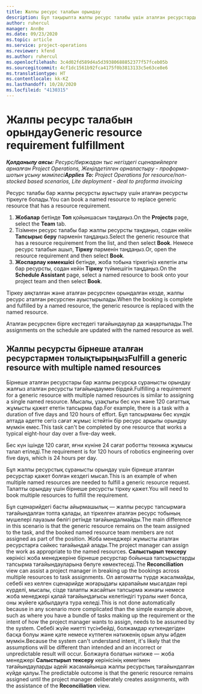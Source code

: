 ```yaml
---
title: Жалпы ресурс талабын орындау
description: Бұл тақырыпта жалпы ресурс талабы үшін аталған ресурстарды қалай тіркеу керектігі туралы ақпарат берілген.
author: ruhercul
manager: AnnBe
ms.date: 09/23/2020
ms.topic: article
ms.service: project-operations
ms.reviewer: kfend
ms.author: ruhercul
ms.openlocfilehash: 3c4d02fd589d4a5d39380688852377f57fceb05b
ms.sourcegitcommit: 4cf1dc1561b92fca4175f0b3813133c5e63ce8e6
ms.translationtype: HT
ms.contentlocale: kk-KZ
ms.lasthandoff: 10/28/2020
ms.locfileid: "4130315"
---
```

# <a name="generic-resource-requirement-fulfillment"></a><span data-ttu-id="110e6-103">Жалпы ресурс талабын орындау</span><span class="sxs-lookup"><span data-stu-id="110e6-103">Generic resource requirement fulfillment</span></span>

<span data-ttu-id="110e6-104">_**Қолданылу аясы:** Ресурс/биржадан тыс негіздегі сценарийлерге арналған Project Operations, Жеңілдетілген орналастыру - проформа-шотын ұсыну мәмілесі_</span><span class="sxs-lookup"><span data-stu-id="110e6-104">_**Applies To:** Project Operations for resource/non-stocked based scenarios, Lite deployment - deal to proforma invoicing_</span></span>

<span data-ttu-id="110e6-105">Ресурс талабы бар жалпы ресурсты ауыстыру үшін аталған ресурсты тіркеуге болады.</span><span class="sxs-lookup"><span data-stu-id="110e6-105">You can book a named resource to replace generic resource that has a resource requirement.</span></span>

1. <span data-ttu-id="110e6-106">**Жобалар** бетінде **Топ** қойыншасын таңдаңыз.</span><span class="sxs-lookup"><span data-stu-id="110e6-106">On the **Projects** page, select the **Team** tab.</span></span>
2. <span data-ttu-id="110e6-107">Тізімнен ресурс талабы бар жалпы ресурсты таңдаңыз, содан кейін **Тапсырыс беру** пәрменін таңдаңыз.</span><span class="sxs-lookup"><span data-stu-id="110e6-107">Select the generic resource that has a resource requirement from the list, and then select **Book**.</span></span> <span data-ttu-id="110e6-108">Немесе ресурс талабын ашып, **Тіркеу** пәрменін таңдаңыз.</span><span class="sxs-lookup"><span data-stu-id="110e6-108">Or, open the resource requirement and then select **Book**.</span></span>
3. <span data-ttu-id="110e6-109">**Жоспарлау көмекшісі** бетінде, жоба тобына тіркегіңіз келетін аты бар ресурсты, содан кейін **Тіркеу** түймешігін таңдаңыз.</span><span class="sxs-lookup"><span data-stu-id="110e6-109">On the **Schedule Assistant** page, select a named resource to book onto your project team and then select **Book**.</span></span>

<span data-ttu-id="110e6-110">Тіркеу аяқталған және аталған ресурспен орындалған кезде, жалпы ресурс аталған ресурспен ауыстырылады.</span><span class="sxs-lookup"><span data-stu-id="110e6-110">When the booking is complete and fulfilled by a named resource, the generic resource is replaced with the named resource.</span></span>

<span data-ttu-id="110e6-111">Аталған ресурспен бірге кестедегі тағайындаулар да жаңартылады.</span><span class="sxs-lookup"><span data-stu-id="110e6-111">The assignments on the schedule are updated with the named resource as well.</span></span>

## <a name="fulfill-a-generic-resource-with-multiple-named-resources"></a><span data-ttu-id="110e6-112">Жалпы ресурсты бірнеше аталған ресурстармен толықтырыңыз</span><span class="sxs-lookup"><span data-stu-id="110e6-112">Fulfill a generic resource with multiple named resources</span></span>
<span data-ttu-id="110e6-113">Бірнеше аталған ресурстары бар жалпы ресурсқа сұранысты орындау жалғыз аталған ресурсты тағайындаумен бірдей.</span><span class="sxs-lookup"><span data-stu-id="110e6-113">Fulfilling a requirement for a generic resource with multiple named resources is similar to assigning a single named resource.</span></span> <span data-ttu-id="110e6-114">Мысалы, ұзақтығы бес күн және 120 сағаттық жұмысты қажет ететін тапсырма бар.</span><span class="sxs-lookup"><span data-stu-id="110e6-114">For example, there is a task with a duration of five days and 120 hours of effort.</span></span> <span data-ttu-id="110e6-115">Бұл тапсырманы бес күндік аптада әдетте сегіз сағат жұмыс істейтін бір ресурс арқылы орындау мүмкін емес.</span><span class="sxs-lookup"><span data-stu-id="110e6-115">This task can't be completed by one resource that works a typical eight-hour day over a five-day week.</span></span> 

<span data-ttu-id="110e6-116">Бес күн ішінде 120 сағат, яғни күніне 24 сағат роботты техника жұмысы талап етіледі.</span><span class="sxs-lookup"><span data-stu-id="110e6-116">The requirement is for 120 hours of robotics engineering over five days, which is 24 hours per day.</span></span>

<span data-ttu-id="110e6-117">Бұл жалпы ресурстық сұранысты орындау үшін бірнеше аталған ресурстар қажет болған кездегі мысал.</span><span class="sxs-lookup"><span data-stu-id="110e6-117">This is an example of when multiple named resources are needed to fulfill a generic resource request.</span></span> <span data-ttu-id="110e6-118">Талапты орындау үшін бірнеше ресурсты тіркеу қажет.</span><span class="sxs-lookup"><span data-stu-id="110e6-118">You will need to book multiple resources to fulfill the requirement.</span></span>

<span data-ttu-id="110e6-119">Бұл сценарийдегі басты айырмашылық — жалпы ресурс тапсырмаға тағайындалған топта қалады, ал тіркелген аталған ресурс тобының мүшелері лауазым бөлігі ретінде тағайындалмайды.</span><span class="sxs-lookup"><span data-stu-id="110e6-119">The main difference in this scenario is that the generic resource remains on the team assigned to the task, and the booked named resource team members are not assigned as part of the position.</span></span> <span data-ttu-id="110e6-120">Жоба менеджері жұмысты аталған ресурстарға сәйкес тағайындай алады.</span><span class="sxs-lookup"><span data-stu-id="110e6-120">The project manager can assign the work as appropriate to the named resources.</span></span> <span data-ttu-id="110e6-121">**Салыстырып тексеру** көрінісі жоба менеджеріне бірнеше ресурстар бойынша тапсырыстарды тапсырма тағайындауларына бөлуге көмектеседі.</span><span class="sxs-lookup"><span data-stu-id="110e6-121">The **Reconciliation** view can assist a project manager in breaking up the bookings across multiple resources to task assignments.</span></span> <span data-ttu-id="110e6-122">Ол автоматты түрде жасалмайды, себебі кез келген сценарийде жоғарыдағы қарапайым мысалдан гөрі күрделі, мысалы, сізде талапты жасайтын тапсырма жинағы немесе жоба менеджері қалай тағайындағысы келетіндігі туралы ниет болса, оны жүйеге қабылдауға тура келеді.</span><span class="sxs-lookup"><span data-stu-id="110e6-122">This is not done automatically because in any scenario more complicated than the simple example above, such as where you have a bundle of tasks making up the requirement or the intent of how the project manager wants to assign, needs to be assumed by the system.</span></span> <span data-ttu-id="110e6-123">Себебі жүйе ниетті түсінбейді, болжамдар күткендегіден басқа болуы және қате немесе күтпеген нәтиженің орын алуы әбден мүмкін.</span><span class="sxs-lookup"><span data-stu-id="110e6-123">Because the system can't understand intent, it's likely that the assumptions will be different than intended and an incorrect or unpredictable result will occur.</span></span> <span data-ttu-id="110e6-124">Болжауға болатын нәтиже — жоба менеджері **Салыстырып тексеру** көрінісінің көмегімен тағайындауларды әдейі жасамайынша жалпы ресурстың тағайындалған күйде қалуы.</span><span class="sxs-lookup"><span data-stu-id="110e6-124">The predictable outcome is that the generic resource remains assigned until the project manager deliberately creates assignments, with the assistance of the **Reconciliation** view.</span></span>


